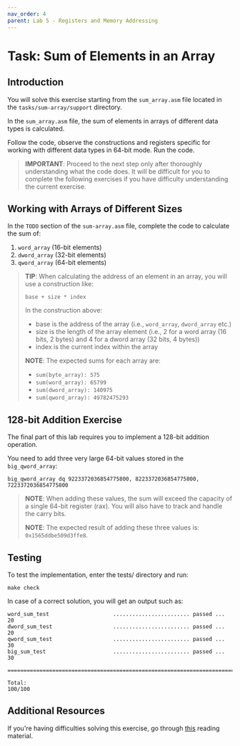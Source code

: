 ```yaml
---
nav_order: 4
parent: Lab 5 - Registers and Memory Addressing
---
```


# Task: Sum of Elements in an Array

## Introduction

You will solve this exercise starting from the `sum_array.asm` file located in the `tasks/sum-array/support` directory.

In the `sum_array.asm` file, the sum of elements in arrays of different data types is calculated.

Follow the code, observe the constructions and registers specific for working with different data types in 64-bit mode.
Run the code.

> **IMPORTANT**: Proceed to the next step only after thoroughly understanding what the code does.
It will be difficult for you to complete the following exercises if you have difficulty understanding the current exercise.

## Working with Arrays of Different Sizes

In the `TODO` section of the `sum-array.asm` file, complete the code to calculate the sum of:

1. `word_array` (16-bit elements)
1. `dword_array` (32-bit elements)
1. `qword_array` (64-bit elements)

> **TIP**: When calculating the address of an element in an array, you will use a construction like:
>
> `base + size * index`
>
> In the construction above:
>
> - base is the address of the array (i.e., `word_array`, `dword_array` etc.)
> - size is the length of the array element (i.e., 2 for a word array (16 bits, 2 bytes) and 4 for a dword array (32 bits, 4 bytes))
> - index is the current index within the array
>
> **NOTE**: The expected sums for each array are:
>
> - `sum(byte_array): 575`
> - `sum(word_array): 65799`
> - `sum(dword_array): 140975`
> - `sum(qword_array): 49782475293`

## 128-bit Addition Exercise

The final part of this lab requires you to implement a 128-bit addition operation.

You need to add three very large 64-bit values stored in the `big_qword_array`:

```assembly
big_qword_array dq 9223372036854775800, 8223372036854775800, 7223372036854775800
```

> **NOTE**: When adding these values, the sum will exceed the capacity of a single 64-bit register (rax).
> You will also have to track and handle the carry bits.
>
> **NOTE**: The expected result of adding these three values is: `0x1565ddbe509d3ffe8`.

## Testing

To test the implementation, enter the tests/ directory and run:

```console
make check
```

In case of a correct solution, you will get an output such as:

```text
word_sum_test                    ........................ passed ...  20
dword_sum_test                   ........................ passed ...  20
qword_sum_test                   ........................ passed ...  30
big_sum_test                     ........................ passed ...  30

========================================================================

Total:                                                           100/100
```

## Additional Resources

If you're having difficulties solving this exercise, go through [this](/reading/memory-addressing.md) reading material.

